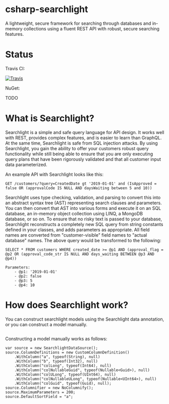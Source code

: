 # csharp-searchlight
A lightweight, secure framework for searching through databases and in-memory collections using a fluent REST API with robust, secure searching features.

# Status

Travis CI:

[![Travis](https://travis-ci.com/tspence/csharp-searchlight.svg?branch=master&style=plastic)](https://travis-ci.com/tspence/csharp-searchlight)

NuGet:

TODO

# What is Searchlight?

Searchlight is a simple and safe query language for API design.  It works well with REST, provides complex features, and is easier to learn than GraphQL.  
At the same time, Searchlight is safe from SQL injection attacks.  By using Searchlight, you gain the ability to offer your customers robust query functionality
while still being able to ensure that you are only executing query plans that have been rigorously validated and that all customer input data parameterized. 

An example API with Searchlight looks like this:

```
GET /customers/?query=CreatedDate gt '2019-01-01' and (IsApproved = false OR (approvalCode IS NULL AND daysWaiting between 5 and 10))
```

Searchlight uses type checking, validation, and parsing to convert this into an abstract syntax tree (AST) representing search clauses and parameters.  You can 
then convert that AST into various forms and execute it on an SQL database, an in-memory object collection using LINQ, a MongoDB database, or so on.  To ensure
that no risky text is passed to your database, Searchlight reconstructs a completely new SQL query from string constants defined in your classes, and adds
parameters as appropriate.  All field names are converted from "customer-visible" field names to "actual database" names.  The above query would be transformed 
to the following:

```
SELECT * FROM customers WHERE created_date >= @p1 AND (approval_flag = @p2 OR (approval_code_str IS NULL AND days_waiting BETWEEN @p3 AND @p4))

Parameters:
    - @p1: '2019-01-01'
    - @p2: false
    - @p3: 5
    - @p4: 10
```

# How does Searchlight work?

You can construct searchlight models using the Searchlight data annotation, or you can construct a model manually.

```

```

Constructing a model manually works as follows:

```
var source = new SearchlightDataSource();
source.ColumnDefinitions = new CustomColumnDefinition()
    .WithColumn("a", typeof(String), null)
    .WithColumn("b", typeof(Int32), null)
    .WithColumn("colLong", typeof(Int64), null)
    .WithColumn("colNullableGuid", typeof(Nullable<Guid>), null)
    .WithColumn("colULong", typeof(UInt64), null)
    .WithColumn("colNullableULong", typeof(Nullable<UInt64>), null)
    .WithColumn("colGuid", typeof(Guid), null);
source.Columnifier = new NoColumnify();
source.MaximumParameters = 200;
source.DefaultSortField = "a";
```